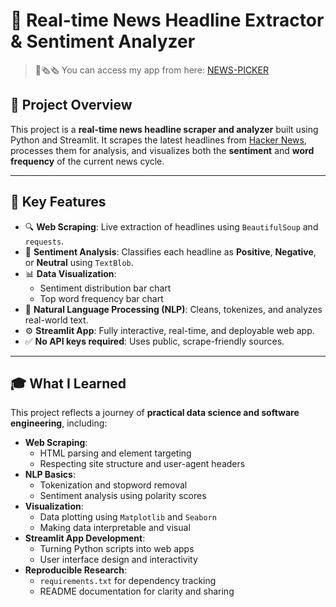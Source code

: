 # 📰 Real-time News Headline Extractor & Sentiment Analyzer

>📰🗞️🗞 You can access my app from here: [NEWS-PICKER](https://news-picker-9mkfn3alfvwfuw7jhbfazj.streamlit.app/)

## 🌟 Project Overview

This project is a **real-time news headline scraper and analyzer** built using Python and Streamlit. It scrapes the latest headlines from [Hacker News](https://news.ycombinator.com/), processes them for analysis, and visualizes both the **sentiment** and **word frequency** of the current news cycle.

---

## 🎯 Key Features

- 🔍 **Web Scraping**: Live extraction of headlines using `BeautifulSoup` and `requests`.
- 💬 **Sentiment Analysis**: Classifies each headline as **Positive**, **Negative**, or **Neutral** using `TextBlob`.
- 📊 **Data Visualization**:
  - Sentiment distribution bar chart
  - Top word frequency bar chart
- 🧠 **Natural Language Processing (NLP)**: Cleans, tokenizes, and analyzes real-world text.
- ⚙️ **Streamlit App**: Fully interactive, real-time, and deployable web app.
- ✅ **No API keys required**: Uses public, scrape-friendly sources.

---

## 🎓 What I Learned

This project reflects a journey of **practical data science and software engineering**, including:

- **Web Scraping**:
  - HTML parsing and element targeting
  - Respecting site structure and user-agent headers
- **NLP Basics**:
  - Tokenization and stopword removal
  - Sentiment analysis using polarity scores
- **Visualization**:
  - Data plotting using `Matplotlib` and `Seaborn`
  - Making data interpretable and visual
- **Streamlit App Development**:
  - Turning Python scripts into web apps
  - User interface design and interactivity
- **Reproducible Research**:
  - `requirements.txt` for dependency tracking
  - README documentation for clarity and sharing
